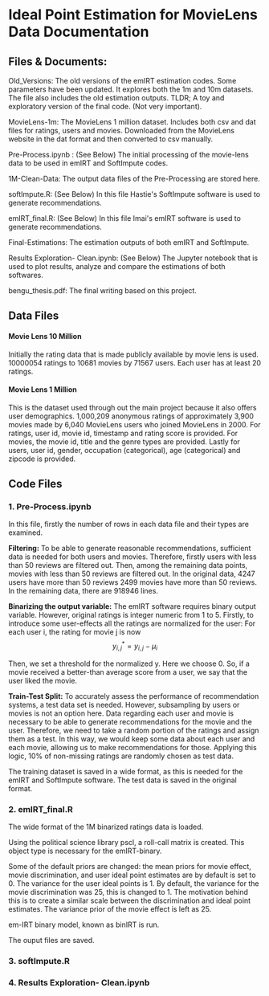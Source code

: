 ﻿
# Ideal Point Estimation for MovieLens Data Documentation 

## Files & Documents:

Old_Versions: The old versions of the emIRT estimation codes. Some parameters have been updated. It explores both the 1m and 10m datasets. The file also includes the old estimation outputs.  TLDR; A toy and exploratory version of the final code. (Not very important).

MovieLens-1m: The MovieLens 1 million dataset. Includes both csv and dat files for ratings, users and movies. Downloaded from the MovieLens website in the dat format and then converted to csv manually.

Pre-Process.ipynb : (See Below) The initial processing of the movie-lens data to be used in emIRT and SoftImpute codes. 

1M-Clean-Data: The output data files of the Pre-Processing are stored here. 

softImpute.R: (See Below) In this file Hastie's SoftImpute software is used to generate recommendations.

emIRT_final.R: (See Below) In this file Imai's emIRT software is used to generate recommendations.

Final-Estimations: The estimation outputs of both emIRT and SoftImpute. 

Results Exploration- Clean.ipynb:  (See Below) The Jupyter notebook that is used to plot results, analyze and compare the estimations of both softwares. 

bengu_thesis.pdf: The final writing based on this project. 

## Data Files

#### Movie Lens 10 Million

Initially the rating data that is made publicly available by movie lens is used. 10000054 ratings to 10681 movies by 71567 users. Each user has at least 20 ratings. 
#### Movie Lens 1 Million

This is the dataset used through out the main project because it also offers user demographics. 1,000,209 anonymous ratings of approximately 3,900 movies made by 6,040 MovieLens users who joined MovieLens in 2000. For ratings, user id, movie id, timestamp and rating score is provided. For movies, the movie id, title and the genre types are provided. Lastly for users, user id, gender, occupation (categorical), age (categorical) and zipcode is provided.

## Code Files

### 1.  Pre-Process.ipynb

In this file, firstly the number of rows in each data file and their types are examined. 

**Filtering:**
To be able to generate reasonable recommendations, sufficient data is needed for both users and movies. Therefore, firstly users with less than 50 reviews are filtered out. Then, among the remaining data points, movies with less than 50 reviews are filtered out. In the original data, 4247 users have more than 50 reviews 2499 movies have more than 50 reviews. In the remaining data, there are 918946 lines. 

**Binarizing the output variable:**
The emIRT software requires binary output variable. However, original ratings is integer numeric from 1 to 5. Firstly, to introduce some user-effects all the ratings are normalized for the user: For each user i, the rating for movie j is now  $$y^*_{i,j} = y_{i,j} - \mu_{i}$$

Then, we set a threshold for the normalized y. Here we choose 0. So, if a movie received a better-than average score from a user, we say that the user liked the movie. 

**Train-Test Split:**
To accurately assess the performance of recommendation systems, a test data set is needed. However, subsampling by users or movies is not an option here. Data regarding each user and movie is necessary to be able to generate recommendations for the movie and the user. Therefore, we need to take a random portion of the ratings and assign them as a test. In this way, we would keep some data about each user and each movie, allowing us to make recommendations for those. Applying this logic, 10% of non-missing ratings are randomly chosen as test data.


The training dataset is saved in a wide format, as this is needed for the emIRT and SoftImpute software. The test data is saved in the original format.

### 2. emIRT_final.R

The wide format of the 1M binarized ratings data is loaded. 

Using the political science library pscl, a roll-call matrix is created. This object type is necessary for the emIRT-binary. 

Some of the default priors are changed: the mean priors for movie effect, movie discrimination, and user ideal point estimates are by default is set to 0. The variance for the user ideal points is 1. By default, the variance for the movie discrimination was 25, this is changed to 1. The motivation behind this is to create a similar scale between the discrimination and ideal point estimates. The variance prior of the movie effect is left as 25. 

em-IRT binary model, known as binIRT is run. 

The ouput files are saved. 

### 3. softImpute.R

### 4. Results Exploration- Clean.ipynb











